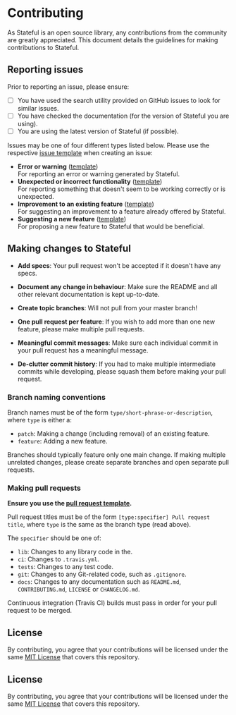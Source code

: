 # Contributing

As Stateful is an open source library, any contributions from the community are greatly appreciated. This document details the guidelines for making contributions to Stateful.

## Reporting issues

Prior to reporting an issue, please ensure:

- [ ] You have used the search utility provided on GitHub issues to look for similar issues.
- [ ] You have checked the documentation (for the version of Stateful you are using).
- [ ] You are using the latest version of Stateful (if possible).

Issues may be one of four different types listed below. Please use the respective [issue template](/.github/ISSUE_TEMPLATE) when creating an issue:

- **Error or warning** ([template](/.github/ISSUE_TEMPLATE/error-or-warning.md))<br>For reporting an error or warning generated by Stateful.
- **Unexpected or incorrect functionality** ([template](/.github/ISSUE_TEMPLATE/unexpected.md))<br>For reporting something that doesn't seem to be working correctly or is unexpected.
- **Improvement to an existing feature** ([template](/.github/ISSUE_TEMPLATE/improvement.md))<br>For suggesting an improvement to a feature already offered by Stateful.
- **Suggesting a new feature** ([template](/.github/ISSUE_TEMPLATE/new-feature.md))<br>For proposing a new feature to Stateful that would be beneficial.

## Making changes to Stateful

- **Add specs**: Your pull request won't be accepted if it doesn't have any specs.

- **Document any change in behaviour**: Make sure the README and all other relevant documentation is kept up-to-date.

- **Create topic branches**: Will not pull from your master branch!

- **One pull request per feature**: If you wish to add more than one new feature, please make multiple pull requests.

- **Meaningful commit messages**: Make sure each individual commit in your pull request has a meaningful message.

- **De-clutter commit history**: If you had to make multiple intermediate commits while developing, please squash them before making your pull request.

### Branch naming conventions

Branch names must be of the form `type/short-phrase-or-description`, where `type` is either a:

- `patch`: Making a change (including removal) of an existing feature.
- `feature`: Adding a new feature.

Branches should typically feature only one main change. If making multiple unrelated changes, please create separate branches and open separate pull requests.

### Making pull requests

**Ensure you use the [pull request template](/.github/PULL_REQUEST_TEMPLATE.md).**

Pull request titles must be of the form `[type:specifier] Pull request title`, where `type` is the same as the branch type (read above).

The `specifier` should be one of:

- `lib`: Changes to any library code in the.
- `ci`: Changes to `.travis.yml`.
- `tests`: Changes to any test code.
- `git`: Changes to any Git-related code, such as `.gitignore`.
- `docs`: Changes to any documentation such as `README.md`, `CONTRIBUTING.md`, `LICENSE` or `CHANGELOG.md`.

Continuous integration (Travis CI) builds must pass in order for your pull request to be merged.

## License

By contributing, you agree that your contributions will be licensed under the same [MIT License](/LICENSE) that covers this repository.

## License

By contributing, you agree that your contributions will be licensed under the same [MIT License](/LICENSE) that covers this repository.